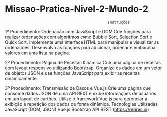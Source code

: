 ﻿# Missao-Pratica-Nivel-2-Mundo-2

                                                  Instruções

                                                                       
1º Procedimento: Ordenação com JavaScript e DOM
Crie funções para realizar ordenações com algoritmos como Bubble Sort, Selection Sort e Quick Sort.
Implemente uma interface HTML para manipular e visualizar as ordenações.
Desenvolva as funções para adicionar, ordenar e embaralhar valores em uma lista na página.

2º Procedimento: Página de Receitas Dinâmica
Crie uma página de receitas com layout responsivo utilizando Bootstrap.
Organize os dados em um vetor de objetos JSON e use funções JavaScript para exibir as receitas dinamicamente.

3º Procedimento: Transmissão de Dados e Vue.js
Crie uma página que consome dados JSON de uma API REST e exibe informações de usuários em um layout de cartões.
Utilize o framework Vue.js para gerenciar a exibição e repetição dos dados de forma dinâmica.
Tecnologias Utilizadas
JavaScript (DOM, JSON)
Vue.js
Bootstrap
API REST (https://reqres.in)
